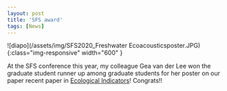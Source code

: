 ```yaml
---
layout: post
title: 'SFS award'
tags: [News]
---
```


![diapo](/assets/img/SFS2020_Freshwater Ecoacousticsposter.JPG){:class="img-responsive" width="600" }

At the SFS conference this year, my colleague Gea van der Lee won the graduate student runner up among graduate students for her poster on our paper recent paper in [Ecological Indicators](/assets/img/van_der_Lee_et_al_2020_Freshwater_ecoacoustics.pdf)! Congrats!!

